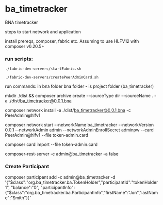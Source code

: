 # ba_timetracker

BNA timetracker

steps to start network and application

 install prereqs, composer, fabric etc.
 Assuming to use HLFV12 with composer v0.20.5+

 ### run scripts:
    ./fabric-dev-servers/startFabric.sh

    ./fabric-dev-servers/createPeerAdminCard.sh


 run commands: in bna folder 
    bna folder - is project folder (ba_timetracker) 

 mkdir ./dist && composer archive create --sourceType dir --sourceName . -a ./dist/ba_timetracker@0.0.1.bna

 composer network install -a ./dist/ba_timetracker@0.0.1.bna -c PeerAdmin@hlfv1
 
composer network start --networkName ba_timetracker --networkVersion 0.0.1 --networkAdmin admin --networkAdminEnrollSecret adminpw --card PeerAdmin@hlfv1 --file token-admin.card

composer card import --file token-admin.card

composer-rest-server -c admin@ba_timetracker -a false

### Create Participant

 composer participant add -c admin@ba_timetracker -d '{"$class":"org.ba_timetracker.ba.TokenHolder","participantId":"tokenHolder1", "balance":"0", "participantInfo":{"$class":"org.ba_timetracker.ba.ParticipantInfo","firstName":"Jon","lastName":"Smith"}}'
